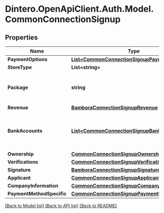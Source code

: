 # Dintero.OpenApiClient.Auth.Model.CommonConnectionSignup

## Properties

Name | Type | Description | Notes
------------ | ------------- | ------------- | -------------
**PaymentOptions** | [**List&lt;CommonConnectionSignupPaymentOptions&gt;**](CommonConnectionSignupPaymentOptions.md) |  | 
**StoreType** | **List&lt;string&gt;** |  | 
**Package** | **string** | What pricing strategy to use for this company.  | [optional] 
**Revenue** | [**BamboraConnectionSignupRevenue**](BamboraConnectionSignupRevenue.md) |  | [optional] 
**BankAccounts** | [**List&lt;CommonConnectionSignupBankAccounts&gt;**](CommonConnectionSignupBankAccounts.md) | Will only support one bank account for the time being  | [optional] 
**Ownership** | [**CommonConnectionSignupOwnership**](CommonConnectionSignupOwnership.md) |  | [optional] 
**Verifications** | [**CommonConnectionSignupVerifications**](CommonConnectionSignupVerifications.md) |  | [optional] 
**Signature** | [**BamboraConnectionSignupSignature**](BamboraConnectionSignupSignature.md) |  | [optional] 
**Applicant** | [**CommonConnectionSignupApplicant**](CommonConnectionSignupApplicant.md) |  | [optional] 
**CompanyInformation** | [**CommonConnectionSignupCompanyInformation**](CommonConnectionSignupCompanyInformation.md) |  | [optional] 
**PaymentMethodSpecific** | [**CommonConnectionSignupPaymentMethodSpecific**](CommonConnectionSignupPaymentMethodSpecific.md) |  | [optional] 

[[Back to Model list]](../README.md#documentation-for-models) [[Back to API list]](../README.md#documentation-for-api-endpoints) [[Back to README]](../README.md)


